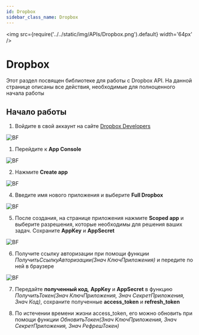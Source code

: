 ```yaml
---
id: Dropbox
sidebar_class_name: Dropbox
---
```


<img src={require('../../static/img/APIs/Dropbox.png').default} width='64px' />

# Dropbox

Этот раздел посвящен библиотеке для работы с Dropbox API. На данной странице описаны все действия, необходимые для полноценного начала работы

## Начало работы

1. Войдите в свой аккаунт на сайте [Dropbox Developers](https://www.dropbox.com/developers)

![BF](../../static/img/Docs/Dropbox/1.png)

1. Перейдите к **App Console**

![BF](../../static/img/Docs/Dropbox/2.png)

2. Нажмите **Create app**

![BF](../../static/img/Docs/Dropbox/3.png)

4. Введите имя нового приложения и выберите **Full Dropbox**

![BF](../../static/img/Docs/Dropbox/4.png)

5. После создания, на странице приложения нажмите **Scoped app** и выберите разрешения, которые необходимы для решения ваших задач. Сохраните **AppKey** и **AppSecret**

![BF](../../static/img/Docs/Dropbox/5.png)

6. Получите ссылку авторизации при помощи функции *ПолучитьСсылкуАвторизации(Знач КлючПриложения)* и передите по ней в браузере

![BF](../../static/img/Docs/Dropbox/6.png)

7. Передайте **полученный код**, **AppKey** и **AppSecret** в функцию *ПолучитьТокен(Знач КлючПриложения, Знач СекретПриложения, Знач Код)*, сохраните полученные **access_token** и **refresh_token**

8. По истечении времени жизни access_token, его можно обновить при помощи функции *ОбновитьТокен(Знач КлючПриложения, Знач СекретПриложения, Знач РефрешТокен)*